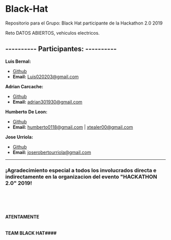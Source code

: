 # Black-Hat
Repositorio para el Grupo: Black Hat participante de la Hackathon 2.0 2019


Reto DATOS ABIERTOS, vehiculos electricos.

## ---------- Participantes: ---------- ##
**Luis Bernal:**
- [Github](https://github.com/luisbernal02)
- **Email:** Luis020203@gmail.com

**Adrian Carcache:**
- [Github](https://github.com/drkmsk)
- **Email:** adrian301930@gmail.com

**Humberto De Leon:**
- [Github](https://github.com/xtealer00)
- **Email:** humberto0118@gmail.com | xtealer00@gmail.com

**Jose Urriola:**
- [Github](https://github.com/luisbernal02)
- **Email:** joserobertourriola@gmail.com

******

### ¡Agradecimiento especial a todos los involucrados directa e indirectamente en la organizacion del evento "HACKATHON 2.0" 2019! ###
<br><br><br>
#### ATENTAMENTE <br><br><br> TEAM BLACK HAT####
